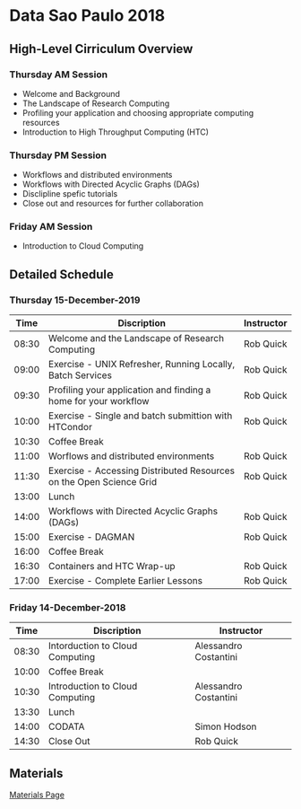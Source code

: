 # Data Sao Paulo 2018

## High-Level Cirriculum Overview

### Thursday AM Session

   * Welcome and Background
   * The Landscape of Research Computing
   * Profiling your application and choosing appropriate computing resources
   * Introduction to High Throughput Computing (HTC)
   
### Thursday PM Session

   * Workflows and distributed environments
   * Workflows with Directed Acyclic Graphs (DAGs)
   * Disclipline spefic tutorials
   * Close out and resources for further collaboration
   
### Friday AM Session

   * Introduction to Cloud Computing
   
## Detailed Schedule

### Thursday 15-December-2019

| Time  | Discription                                                         | Instructor       |
|-------|---------------------------------------------------------------------|------------------|
| 08:30 | Welcome and the Landscape of Research Computing                     | Rob Quick        |
| 09:00 | Exercise - UNIX Refresher, Running Locally, Batch Services          | Rob Quick        |
| 09:30 | Profiling your application and finding a home for your workflow     | Rob Quick        |
| 10:00 | Exercise - Single and batch submittion with HTCondor                | Rob Quick        |
| 10:30 | Coffee Break                                                        |                  |
| 11:00 | Worflows and distributed environments                               | Rob Quick        |
| 11:30 | Exercise - Accessing Distributed Resources on the Open Science Grid | Rob Quick        |
| 13:00 | Lunch                                                               |                  |
| 14:00 | Workflows with Directed Acyclic Graphs (DAGs)                       | Rob Quick        |
| 15:00 | Exercise - DAGMAN                                                   | Rob Quick        |
| 16:00 | Coffee Break                                                        |                  |
| 16:30 | Containers and HTC Wrap-up                                          | Rob Quick        |
| 17:00 | Exercise - Complete Earlier Lessons                                 | Rob Quick        |


### Friday 14-December-2018

| Time  | Discription                                                         | Instructor       |
|-------|---------------------------------------------------------------------|------------------|
| 08:30 | Intorduction to Cloud Computing                                     | Alessandro Costantini |
| 10:00 | Coffee Break                                                        |                  |
| 10:30 | Introduction to Cloud Computing                                     | Alessandro Costantini |
| 13:30 | Lunch                                                               |                  |
| 14:00 | CODATA                                                              | Simon Hodson     |
| 14:30 | Close Out                                                           | Rob Quick        |

## Materials

[Materials Page](/DataTrieste2018/Materials)
